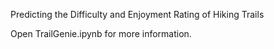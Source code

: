 Predicting the Difficulty and Enjoyment Rating of Hiking Trails

Open TrailGenie.ipynb for more information.